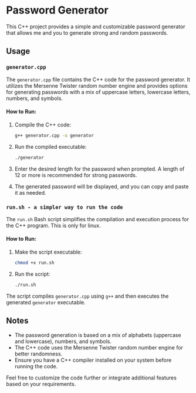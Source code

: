 # Password Generator

This C++ project provides a simple and customizable password generator that allows me and you to generate strong and random passwords.

## Usage

### `generator.cpp`

The `generator.cpp` file contains the C++ code for the password generator. It utilizes the Mersenne Twister random number engine and provides options for generating passwords with a mix of uppercase letters, lowercase letters, numbers, and symbols.

#### How to Run:

1. Compile the C++ code:

    ```bash
    g++ generator.cpp -o generator
    ```

2. Run the compiled executable:

    ```bash
    ./generator
    ```

3. Enter the desired length for the password when prompted. A length of 12 or more is recommended for strong passwords.

4. The generated password will be displayed, and you can copy and paste it as needed.

### `run.sh - a simpler way to run the code` 

The `run.sh` Bash script simplifies the compilation and execution process for the C++ program. This is only for linux.

#### How to Run:

1. Make the script executable:

    ```bash
    chmod +x run.sh
    ```

2. Run the script:

    ```bash
    ./run.sh
    ```

The script compiles `generator.cpp` using `g++` and then executes the generated `generator` executable.

## Notes

- The password generation is based on a mix of alphabets (uppercase and lowercase), numbers, and symbols.
- The C++ code uses the Mersenne Twister random number engine for better randomness.
- Ensure you have a C++ compiler installed on your system before running the code.

Feel free to customize the code further or integrate additional features based on your requirements.
